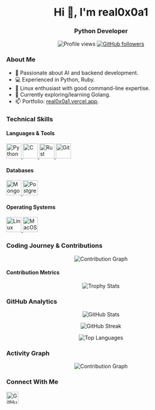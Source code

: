 <h1 align="center">Hi 👋, I'm real0x0a1</h1>
<h3 align="center">Python Developer</h3>

<p align="center">
  <img src="https://komarev.com/ghpvc/?username=real0x0a1&label=Profile%20views&color=0e75b6&style=flat" alt="Profile views" />
  <a href="https://github.com/real0x0a1">
    <img src="https://img.shields.io/github/followers/real0x0a1?logo=github&style=for-the-badge&color=0891b2&labelColor=1c1917" alt="GitHub followers" />
  </a>
</p>

### About Me
- 🔭 Passionate about AI and backend development.
- 💻 Experienced in Python, Ruby.
- 🐧 Linux enthusiast with good command-line expertise.
- 🌱 Currently exploring/learning Golang.
- 📫 Portfolio: [real0x0a1.vercel.app](https://real0x0a1.vercel.app).

### Technical Skills

#### Languages & Tools
<p align="left">
  <a href="https://www.python.org/" target="_blank" rel="noreferrer">
    <img src="https://raw.githubusercontent.com/danielcranney/readme-generator/main/public/icons/skills/python-colored.svg" width="40" height="40" alt="Python" />
  </a>
  <a href="https://docs.microsoft.com/en-us/cpp/?view=msvc-170" target="_blank" rel="noreferrer">
    <img src="https://raw.githubusercontent.com/danielcranney/readme-generator/main/public/icons/skills/c-colored.svg" width="40" height="40" alt="C" />
  </a>
  <a href="https://www.rust-lang.org/" target="_blank" rel="noreferrer">
    <img src="https://raw.githubusercontent.com/danielcranney/readme-generator/main/public/icons/skills/rust-colored.svg" width="40" height="40" alt="Rust" />
  </a>
  <a href="https://git-scm.com/" target="_blank" rel="noreferrer">
    <img src="https://raw.githubusercontent.com/danielcranney/readme-generator/main/public/icons/skills/git-colored.svg" width="40" height="40" alt="Git" />
  </a>
</p>

#### Databases
<p align="left">
  <a href="https://www.mongodb.com/" target="_blank" rel="noreferrer">
    <img src="https://raw.githubusercontent.com/danielcranney/readme-generator/main/public/icons/skills/mongodb-colored.svg" width="40" height="40" alt="MongoDB" />
  </a>
  <a href="https://www.postgresql.org/" target="_blank" rel="noreferrer">
    <img src="https://raw.githubusercontent.com/danielcranney/readme-generator/main/public/icons/skills/postgresql-colored.svg" width="40" height="40" alt="PostgreSQL" />
  </a>
</p>

#### Operating Systems
<p align="left">
  <a href="https://www.linux.org" target="_blank" rel="noreferrer">
    <img src="https://raw.githubusercontent.com/danielcranney/readme-generator/main/public/icons/skills/linux-colored.svg" width="40" height="40" alt="Linux" />
  </a>
  <a href="https://apple.com" target="_blank" rel="noreferrer">
    <img src="https://raw.githubusercontent.com/danielcranney/readme-generator/main/public/icons/skills/macos-colored.svg" width="40" height="40" alt="MacOS" />
  </a>
</p>

### Coding Journey & Contributions
<p align="center">
  <img src="https://github-profile-summary-cards.vercel.app/api/cards/profile-details?username=real0x0a1&theme=github_dark" alt="Contribution Graph" />
</p>

#### Contribution Metrics
<p align="center">
  <img src="https://github-profile-trophy.vercel.app/?username=real0x0a1&theme=darkhub&no-frame=true&row=1&column=7" alt="Trophy Stats" />
</p>

### GitHub Analytics
<p align="center">
  <img src="https://github-readme-stats.vercel.app/api?username=real0x0a1&show_icons=true&theme=dark&hide_border=false&include_all_commits=true" alt="GitHub Stats" />
</p>
<p align="center">
  <img src="https://github-readme-streak-stats.herokuapp.com/?user=real0x0a1&theme=dark&hide_border=false" alt="GitHub Streak" />
</p>
<p align="center">
  <img src="https://github-readme-stats.vercel.app/api/top-langs/?username=real0x0a1&theme=dark&hide_border=false&include_all_commits=true&count_private=true&layout=compact" alt="Top Languages" />
</p>

### Activity Graph
<p align="center">
  <img src="https://github-readme-activity-graph.vercel.app/graph?username=real0x0a1&theme=tokyo-night" alt="Contribution Graph" />
</p>

### Connect With Me
<p align="left">
  <a href="https://github.com/real0x0a1" target="_blank" rel="noreferrer">
    <picture>
      <source media="(prefers-color-scheme: dark)" srcset="https://raw.githubusercontent.com/danielcranney/readme-generator/main/public/icons/socials/github-dark.svg" />
      <source media="(prefers-color-scheme: light)" srcset="https://raw.githubusercontent.com/danielcranney/readme-generator/main/public/icons/socials/github.svg" />
      <img src="https://raw.githubusercontent.com/danielcranney/readme-generator/main/public/icons/socials/github.svg" width="32" height="32" alt="GitHub" />
    </picture>
  </a>
</p>

